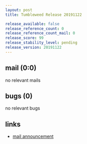 ```yaml
---
layout: post
title: Tumbleweed Release 20191122

release_available: false
release_reference_count: 0
release_reference_count_mail: 0
release_score: 99
release_stability_level: pending
release_version: 20191122
---
```


## mail (0:0)

no relevant mails

## bugs (0)

<!--more-->

no relevant bugs



## links

- [mail announcement](https://lists.opensuse.org/opensuse-factory/2019-11/msg00332.html)
